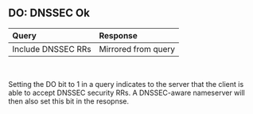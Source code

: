## DO: DNSSEC Ok

Query   | Response               
:-------|:---------------------
Include DNSSEC RRs  | Mirrored from query
<br/>

Setting the DO bit to 1 in a query indicates to the server that the client 
is able to accept DNSSEC security RRs. A DNSSEC-aware nameserver will then
also set this bit in the resopnse.   
